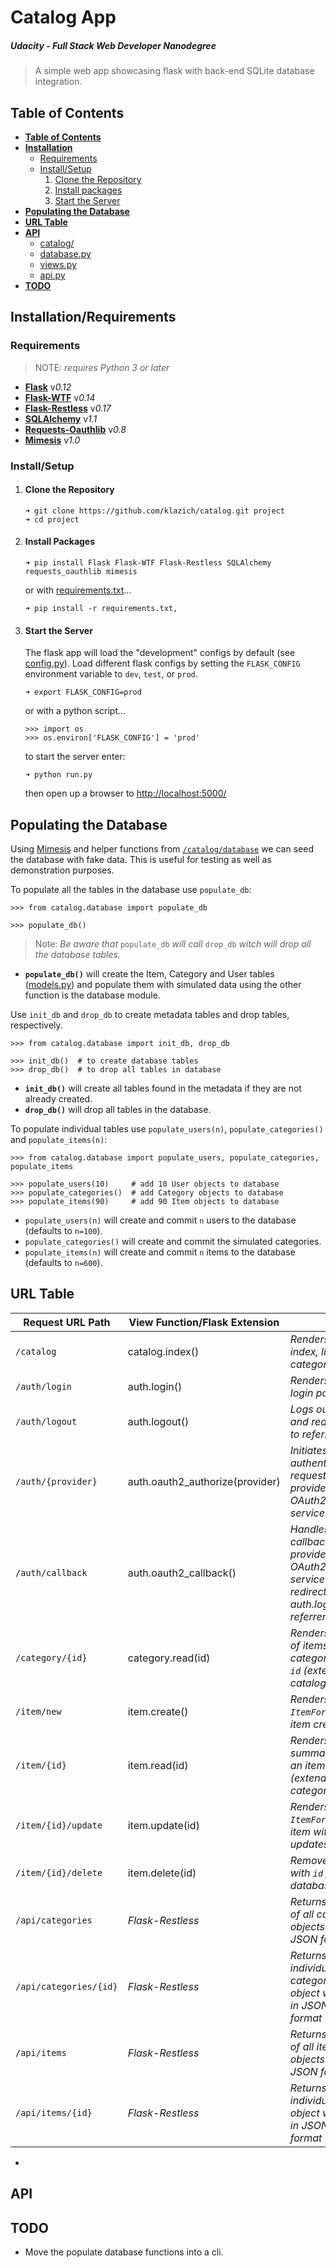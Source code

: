 # Catalog App

##### *Udacity - Full Stack Web Developer Nanodegree* 

> A simple web app showcasing flask with back-end SQLite database integration.

## Table of Contents ####################################################################
- **[Table of Contents](#table-of-contents)**
- **[Installation](#installation/requirements)**
  - [Requirements](#requirements)
  - [Install/Setup](#install/setup)
    1. [Clone the Repository](#clone-the-repository)
    1. [Install packages](#install-packages)
    1. [Start the Server](#start-the-server)
- **[Populating the Database](#populating-the-database)**
- **[URL Table](#url-table)**
- **[API](#api)**
  - [catalog/](#catalog/)
  - [database.py](#databasepy)
  - [views.py](#viewspy)
  - [api.py](#apipy)
- **[TODO](#todo)**


## Installation/Requirements ############################################################

### Requirements 

> NOTE: *requires Python 3 or later*

- [**Flask**](http://flask.pocoo.org/) v*0.12*
- [**Flask-WTF**](https://flask-wtf.readthedocs.io/en/stable/) v*0.14*
- [**Flask-Restless**](https://flask-restless.readthedocs.io/en/stable/) v*0.17*
- [**SQLAlchemy**](https://www.sqlalchemy.org/) v*1.1*
- [**Requests-Oauthlib**](https://requests-oauthlib.readthedocs.io/en/latest/) v*0.8*
- [**Mimesis**](https://lk-geimfari.github.io/mimesis/) v*1.0*


### Install/Setup #######################################################################

1. #### Clone the Repository 
    ```
    ➜ git clone https://github.com/klazich/catalog.git project
    ➜ cd project
    ```

1. #### Install Packages
    ```
    ➜ pip install Flask Flask-WTF Flask-Restless SQLAlchemy requests_oauthlib mimesis
    ```
    or with [requirements.txt](requirements.txt)...
    ```
    ➜ pip install -r requirements.txt,
    ```
    
1. #### Start the Server
    The flask app will load the "development" configs by default (see 
    [config.py](config.py)). Load different flask 
    configs by setting the `FLASK_CONFIG` environment variable to `dev`, `test`, or `prod`.
    ```
    ➜ export FLASK_CONFIG=prod
    ```
    or with a python script...
    ```
    >>> import os
    >>> os.environ['FLASK_CONFIG'] = 'prod'
    ```
    to start the server enter:
    ```
    ➜ python run.py
    ```
    then open up a browser to [http://localhost:5000/](http://localhost:5000/)
    
    
## Populating the Database ##############################################################
Using [Mimesis](https://lk-geimfari.github.io/mimesis/) and helper functions from 
[`/catalog/database`](/catalog/__init__.py) we can seed the database with fake data. This is useful for testing as 
well as demonstration purposes.

To populate all the tables in the database use `populate_db`:
  ```
  >>> from catalog.database import populate_db
  
  >>> populate_db()
  ```
  > Note: *Be aware that* `populate_db` *will call* `drop_db` *witch will drop all the database tables.*
  - **`populate_db()`** will create the Item, Category and User tables ([models.py](catalog/models.py)) and populate 
  them with simulated data using the other function is the database module. 

Use `init_db` and `drop_db` to create metadata tables and drop tables, respectively.
  ```
  >>> from catalog.database import init_db, drop_db
  
  >>> init_db()  # to create database tables 
  >>> drop_db()  # to drop all tables in database
  ```
  - **`init_db()`** will create all tables found in the metadata if they are not already created.
  - **`drop_db()`** will drop all tables in the database. 

To populate individual tables use `populate_users(n)`, `populate_categories()` and `populate_items(n)`:
  ```
  >>> from catalog.database import populate_users, populate_categories, populate_items
  
  >>> populate_users(10)     # add 10 User objects to database
  >>> populate_categories()  # add Category objects to database
  >>> populate_items(90)     # add 90 Item objects to database
  ```
  - `populate_users(n)` will create and commit `n` users to the database (defaults to `n=100`).
  - `populate_categories()` will create and commit the simulated categories.
  - `populate_items(n)` will create and commit `n` items to the database (defaults to `n=600`).


## URL Table ############################################################################

| Request URL Path       | View Function/Flask Extension   | |
| ---------------------- | ------------------------------- | --- |
| `/catalog`             | catalog.index()                 | *Renders site index, listing categories* |
| `/auth/login`          | auth.login()                    | *Renders the login page* |
| `/auth/logout`         | auth.logout()                   | *Logs out user and redirects to referrer* |
| `/auth/{provider}`     | auth.oauth2_authorize(provider) | *Initiates user authentication request to provider OAuth2 service* |
| `/auth/callback`       | auth.oauth2_callback()          | *Handles the callback from provider OAuth2 service and redirects to auth.login referrer* |
| `/category/{id}`       | category.read(id)               | *Renders a list of items from category with `id` (*extends catalog.index*)* |
| `/item/new`            | item.create()                   | *Renders the `ItemForm` for item creation* |
| `/item/{id}`           | item.read(id)                   | *Renders a summary of an item with `id` (*extends category.read*)* |
| `/item/{id}/update`    | item.update(id)                 | *Renders the `ItemForm` for item with `id` updates* |
| `/item/{id}/delete`    | item.delete(id)                 | *Removes item with `id` from database* |
| `/api/categories`      | *Flask-Restless*                | *Returns a list of all category objects in JSON format* |
| `/api/categories/{id}` | *Flask-Restless*                | *Returns an individual category object with `id` in JSON format* |
| `/api/items`           | *Flask-Restless*                | *Returns a list of all item objects in JSON format* |
| `/api/items/{id}`      | *Flask-Restless*                | *Returns an individual item object with `id` in JSON format* |*
*

## API ##################################################################################

### 


## TODO #################################################################################
  - Move the populate database functions into a cli.
